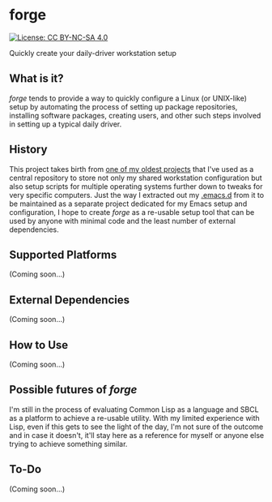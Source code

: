 # forge

[![License: CC BY-NC-SA 4.0](https://licensebuttons.net/l/by-nc-sa/4.0/80x15.png)](https://creativecommons.org/licenses/by-nc-sa/4.0/)

Quickly create your daily-driver workstation setup

## What is it?

*forge* tends to provide a way to quickly configure a Linux (or UNIX-like) setup by automating the process of setting up package repositories, installing software packages, creating users, and other such steps involved in setting up a typical daily driver.

## History

This project takes birth from [one of my oldest projects](https://github.com/myTerminal/dotfiles) that I've used as a central repository to store not only my shared workstation configuration but also setup scripts for multiple operating systems further down to tweaks for very specific computers. Just the way I extracted out my [.emacs.d](https://github.com/myTerminal/.emacs.d) from it to be maintained as a separate project dedicated for my Emacs setup and configuration, I hope to create *forge* as a re-usable setup tool that can be used by anyone with minimal code and the least number of external dependencies.

## Supported Platforms

(Coming soon...)

## External Dependencies

(Coming soon...)

## How to Use

(Coming soon...)

## Possible futures of *forge*

I'm still in the process of evaluating Common Lisp as a language and SBCL as a platform to achieve a re-usable utility. With my limited experience with Lisp, even if this gets to see the light of the day, I'm not sure of the outcome and in case it doesn't, it'll stay here as a reference for myself or anyone else trying to achieve something similar.

## To-Do

(Coming soon...)
